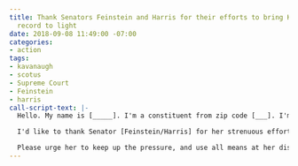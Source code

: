 ```yaml
---
title: Thank Senators Feinstein and Harris for their efforts to bring Kavanaugh's
  record to light
date: 2018-09-08 11:49:00 -07:00
categories:
- action
tags:
- kavanaugh
- scotus
- Supreme Court
- Feinstein
- harris
call-script-text: |-
  Hello. My name is [_____]. I'm a constituent from zip code [___]. I'm also a member of Indivisible Colusa.

  I'd like to thank Senator [Feinstein/Harris] for her strenuous efforts to bring Brett Kavanaugh's record to light.

  Please urge her to keep up the pressure, and use all means at her disposal to block Kavanaugh's confirmation to the Supreme Court. Thank you.
---
```


